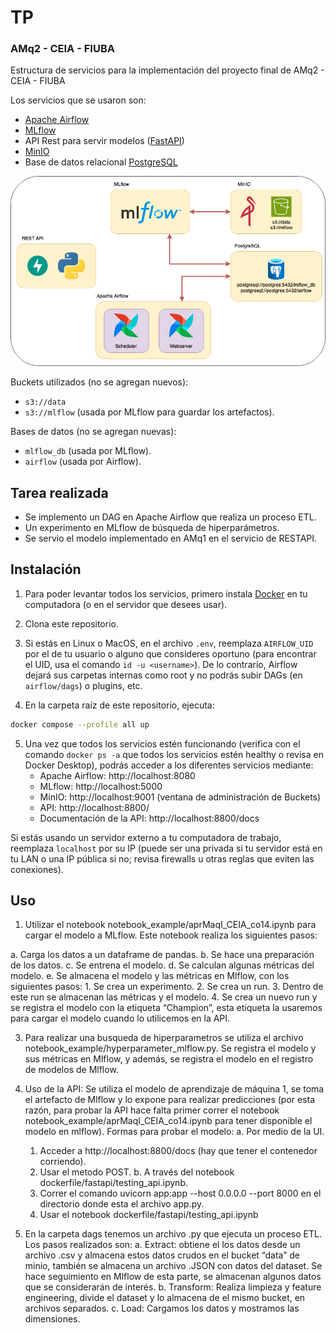 # TP
### AMq2 - CEIA - FIUBA
Estructura de servicios para la implementación del proyecto final de AMq2 - CEIA - FIUBA

Los servicios que se usaron son:
- [Apache Airflow](https://airflow.apache.org/)
- [MLflow](https://mlflow.org/)
- API Rest para servir modelos ([FastAPI](https://fastapi.tiangolo.com/))
- [MinIO](https://min.io/)
- Base de datos relacional [PostgreSQL](https://www.postgresql.org/)

![Diagrama de servicios](final_assign.png)

Buckets utilizados (no se agregan nuevos):

- `s3://data`
- `s3://mlflow` (usada por MLflow para guardar los artefactos).

Bases de datos (no se agregan nuevas):

- `mlflow_db` (usada por MLflow).
- `airflow` (usada por Airflow).

## Tarea realizada

- Se implemento un DAG en Apache Airflow que realiza un proceso ETL.
- Un experimento en MLflow de búsqueda de hiperparámetros.
- Se servio el modelo implementado en AMq1 en el servicio de RESTAPI.

## Instalación

1. Para poder levantar todos los servicios, primero instala [Docker](https://docs.docker.com/engine/install/) en tu 
computadora (o en el servidor que desees usar).

2. Clona este repositorio.

3. Si estás en Linux o MacOS, en el archivo `.env`, reemplaza `AIRFLOW_UID` por el de tu 
usuario o alguno que consideres oportuno (para encontrar el UID, usa el comando 
`id -u <username>`). De lo contrario, Airflow dejará sus carpetas internas como root y no 
podrás subir DAGs (en `airflow/dags`) o plugins, etc.

4. En la carpeta raíz de este repositorio, ejecuta:

```bash
docker compose --profile all up
```

5. Una vez que todos los servicios estén funcionando (verifica con el comando `docker ps -a` 
que todos los servicios estén healthy o revisa en Docker Desktop), podrás acceder a los 
diferentes servicios mediante:
   - Apache Airflow: http://localhost:8080
   - MLflow: http://localhost:5000
   - MinIO: http://localhost:9001 (ventana de administración de Buckets)
   - API: http://localhost:8800/
   - Documentación de la API: http://localhost:8800/docs

Si estás usando un servidor externo a tu computadora de trabajo, reemplaza `localhost` por su IP 
(puede ser una privada si tu servidor está en tu LAN o una IP pública si no; revisa firewalls 
u otras reglas que eviten las conexiones).

## Uso

1.   Utilizar el notebook notebook_example/aprMaqI_CEIA_co14.ipynb para cargar el modelo a MLflow. Este notebook realiza los siguientes pasos:
   
   a.   Carga los datos a un dataframe de pandas.
   b.   Se hace una preparación de los datos.
   c.   Se entrena el modelo.
   d.   Se calculan algunas métricas del modelo.
   e.   Se almacena el modelo y las métricas en Mlflow, con los siguientes pasos:
        1.   Se crea un experimento.
        2.   Se crea un run.
        3.   Dentro de este run se almacenan las métricas y el modelo.
        4.   Se crea un nuevo run y se registra el modelo con la etiqueta “Champion”, esta   etiqueta la usaremos para cargar el modelo cuando lo utilicemos en la API.

3.   Para realizar una busqueda de hiperparametros se utiliza el archivo notebook_example/hyperparameter_mlflow.py. Se registra el modelo y sus métricas en Mlflow, y además, se registra el modelo en el registro de modelos de Mlflow.

4.   Uso de la API: Se utiliza el modelo de aprendizaje de máquina 1, se toma el artefacto de Mlflow y lo expone para realizar predicciones (por esta razón, para probar la API hace falta primer correr el notebook notebook_example/aprMaqI_CEIA_co14.ipynb para tener disponible el modelo en mlflow). Formas para probar el modelo:
   a.   Por medio de la UI.
        1.   Acceder a http://localhost:8800/docs (hay que tener el contenedor corriendo).
        2.   Usar el metodo POST.
   b.   A través del notebook dockerfile/fastapi/testing_api.ipynb.
        1.   Correr el comando uvicorn app:app --host 0.0.0.0 --port 8000 en el directorio donde esta el archivo app.py.
        2.   Usar el notebook dockerfile/fastapi/testing_api.ipynb

5.   En la carpeta dags tenemos un archivo .py que ejecuta un proceso ETL. Los pasos realizados son:
   a.   Extract: obtiene el los datos desde un archivo .csv y almacena estos datos crudos en el bucket “data” de minio, también se almacena un archivo .JSON con datos del            dataset. Se hace seguimiento en Mlflow de esta parte, se almacenan algunos datos que se considerarán de interés.
   b.   Transform: Realiza limpieza y feature engineering, divide el dataset y lo almacena de el mismo bucket, en archivos separados.
   c.   Load: Cargamos los datos y mostramos las dimensiones.
              

